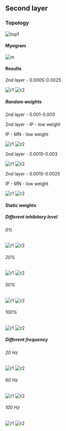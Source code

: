 ## Second layer

### Topology

![top1](https://github.com/research-team/memristive-spinal-cord/blob/master/doc/diagram/cpg_concept.png)

#### Myogram

![m](https://github.com/research-team/memristive-spinal-cord/blob/master/reflex_arc/neuron/new_second_layer/res/myog.png)

#### Results

2nd layer - 0.0005-0.0025

![r1](https://github.com/research-team/memristive-spinal-cord/blob/master/reflex_arc/neuron/new_second_layer/res/memb.jpg)
![r2](https://github.com/research-team/memristive-spinal-cord/blob/master/reflex_arc/neuron/new_second_layer/res/extra.jpg)

##### Random weights


2nd layer - 0.001-0.003

2nd layer - IP - low weight

IP - MN - low weight


![r1](https://github.com/research-team/memristive-spinal-cord/blob/master/reflex_arc/neuron/new_second_layer/res/mem_v1.png)
![r2](https://github.com/research-team/memristive-spinal-cord/blob/master/reflex_arc/neuron/new_second_layer/res/extra_v1.png)

2nd layer - 0.0015-0.003

![r1](https://github.com/research-team/memristive-spinal-cord/blob/master/reflex_arc/neuron/new_second_layer/res/mem_v2.png)
![r2](https://github.com/research-team/memristive-spinal-cord/blob/master/reflex_arc/neuron/new_second_layer/res/extra_v2.png)


2nd layer - 0.0015-0.0025

IP - MN - low weight

![r1](https://github.com/research-team/memristive-spinal-cord/blob/master/reflex_arc/neuron/new_second_layer/res/mem_v3.png)
![r2](https://github.com/research-team/memristive-spinal-cord/blob/master/reflex_arc/neuron/new_second_layer/res/extra_v3.png)

#### Static weights

##### Different inhibitory level

###### 0%

![r1](https://github.com/research-team/memristive-spinal-cord/blob/master/reflex_arc/neuron/new_second_layer/res/extra_0inh.png)
![r2](https://github.com/research-team/memristive-spinal-cord/blob/master/reflex_arc/neuron/new_second_layer/res/mem_0inh.png)

###### 20%

![r1](https://github.com/research-team/memristive-spinal-cord/blob/master/reflex_arc/neuron/new_second_layer/res/extra_20inh.png)
![r2](https://github.com/research-team/memristive-spinal-cord/blob/master/reflex_arc/neuron/new_second_layer/res/mem_20inh.png)

###### 50%

![r1](https://github.com/research-team/memristive-spinal-cord/blob/master/reflex_arc/neuron/new_second_layer/res/extra_50inh.png)
![r2](https://github.com/research-team/memristive-spinal-cord/blob/master/reflex_arc/neuron/new_second_layer/res/mem_50inh.png)

###### 100%

![r1](https://github.com/research-team/memristive-spinal-cord/blob/master/reflex_arc/neuron/new_second_layer/res/extra_100inh.png)
![r2](https://github.com/research-team/memristive-spinal-cord/blob/master/reflex_arc/neuron/new_second_layer/res/mem_100inh.png)

##### Different frequency

###### 20 Hz

![r1](https://github.com/research-team/memristive-spinal-cord/blob/master/reflex_arc/neuron/new_second_layer/res/extra_20.png)
![r2](https://github.com/research-team/memristive-spinal-cord/blob/master/reflex_arc/neuron/new_second_layer/res/mem_20.png)

###### 60 Hz

![r1](https://github.com/research-team/memristive-spinal-cord/blob/master/reflex_arc/neuron/new_second_layer/res/extra_60.png)
![r2](https://github.com/research-team/memristive-spinal-cord/blob/master/reflex_arc/neuron/new_second_layer/res/mem_60.png)

###### 100 Hz

![r1](https://github.com/research-team/memristive-spinal-cord/blob/master/reflex_arc/neuron/new_second_layer/res/extra_100.png)
![r2](https://github.com/research-team/memristive-spinal-cord/blob/master/reflex_arc/neuron/new_second_layer/res/mem_100.png)



